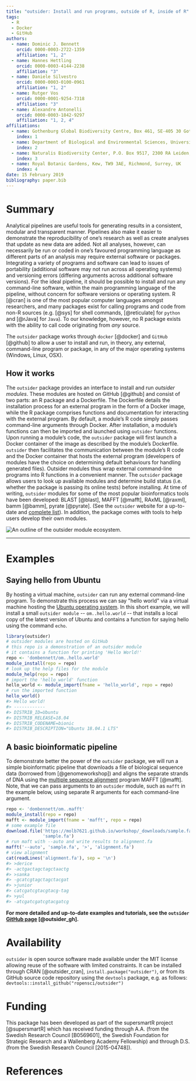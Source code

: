 ```yaml
---
title: "outsider: Install and run programs, outside of R, inside of R"
tags:
  - R
  - Docker
  - GitHub
authors:
  - name: Dominic J. Bennett
    orcid: 0000-0003-2722-1359
    affiliation: "1, 2"
  - name: Hannes Hettling
    orcid: 0000-0003-4144-2238
    affiliation: "3"
  - name: Daniele Silvestro
    orcid: 0000-0003-0100-0961
    affiliation: "1, 2"
  - name: Rutger Vos
    orcid: 0000-0001-9254-7318
    affiliation: "3"
  - name: Alexandre Antonelli
    orcid: 0000-0003-1842-9297
    affiliation: "1, 2, 4"
affiliations:
  - name: Gothenburg Global Biodiversity Centre, Box 461, SE-405 30 Gothenburg, Sweden
    index: 1
  - name: Department of Biological and Environmental Sciences, University of Gothenburg, Box 461, SE-405 30 Gothenburg, Sweden
    index: 2
  - name: Naturalis Biodiversity Center, P.O. Box 9517, 2300 RA Leiden, The Netherlands
    index: 3
  - name: Royal Botanic Gardens, Kew, TW9 3AE, Richmond, Surrey, UK
    index: 4
date: 15 February 2019
bibliography: paper.bib
---
```


# Summary

Analytical pipelines are useful tools for generating results in a consistent, modular and transparent manner.  Pipelines also make it easier to demonstrate the reproducibility of one’s research as well as create analyses that update as new data are added. Not all analyses, however, can necessarily be run or coded in one’s favoured programming language as different parts of an analysis may require external software or packages. Integrating a variety of programs and software can lead to issues of portability (additional software may not run across all operating systems) and versioning errors (differing arguments across additional software versions). For the ideal pipeline, it should be possible to install and run any command-line software, within the main programming language of the pipeline, without concern for software versions or operating system. R [@cran] is one of the most popular computer languages amongst researchers, and many packages exist for calling programs and code from non-R sources (e.g. [@sys] for shell commands, [@reticulate] for `python` and [@rJava] for `Java`). To our knowledge, however, no R package exists with the ability to call code originating from *any* source.

The `outsider` package works through `docker` [@docker] and `GitHub` [@github] to allow a user to install and run, in theory, any external, command-line program or package, in any of the major operating systems (Windows, Linux, OSX).

## How it works

The `outsider` package provides an interface to install and run *outsider modules*. These modules are hosted on GitHub [@github] and consist of two parts: an R package and a Dockerfile. The Dockerfile details the installation process for an external program in the form of a Docker image, while the R package comprises functions and documentation for interacting with the external program. By default, a module’s R code simply passes command-line arguments through Docker. After installation, a module’s functions can then be imported and launched using `outsider` functions. Upon running a module’s code, the `outsider` package will first launch a Docker container of the image as described by the module’s Dockerfile. `outsider` then facilitates the communication between the module’s R code and the Docker container that hosts the external program (developers of modules have the choice on determining default behaviours for handling generated files). Outsider modules thus wrap external command-line programs into R functions in a convenient manner. The `outsider` package allows users to look up available modules and determine build status (i.e. whether the package is passing its online tests) before installing. At time of writing, `outsider` modules for some of the most popular bioinformatics tools have been developed: BLAST [@blast], MAFFT [@mafft], RAxML [@raxml], bamm [@bamm], pyrate [@pyrate]. (See the `outsider` website for a up-to-date and [complete list](https://antonellilab.github.io/outsider/articles/available.html)). In addition, the package comes with tools to help users develop their own modules.

![An outline of the outsider module ecosystem.](https://raw.githubusercontent.com/antonellilab/outsider/master/other/outline.png)

------

# Examples

## Saying hello from Ubuntu

By hosting a virtual machine, `outsider` can run any external command-line program. To demonstrate this process we can say "hello world" via a virtual machine hosting the [Ubuntu operating system](https://en.wikipedia.org/wiki/Ubuntu). In this short example, we will install a small `outsider module` -- `om..hello.world` -- that installs a local copy of the latest version of Ubuntu and contains a function for saying hello using the command `echo`.

```r
library(outsider)
# outsider modules are hosted on GitHub
# this repo is a demonstration of an outsider module
# it contains a function for printing 'Hello World!'
repo <- 'dombennett/om..hello.world'
module_install(repo = repo)
# look up the help files for the module
module_help(repo = repo)
# import the 'hello_world' function
hello_world <- module_import(fname = 'hello_world', repo = repo)
# run the imported function
hello_world()
#> Hello world!
#> ------------
#> DISTRIB_ID=Ubuntu
#> DISTRIB_RELEASE=18.04
#> DISTRIB_CODENAME=bionic
#> DISTRIB_DESCRIPTION="Ubuntu 18.04.1 LTS"
```

## A basic bioinformatic pipeline

To demonstrate better the power of the `outsider` package, we will run a simple bioinformatic pipeline that downloads a file of biological sequence data (borrowed from [@genomeworkshop]) and aligns the separate strands of DNA using the [multiple sequence alignment](https://en.wikipedia.org/wiki/Multiple_sequence_alignment) program MAFFT [@mafft]. Note, that we can pass arguments to an `outsider` module, such as `mafft` in the example below, using separate R arguments for each command-line argument.

```r
repo <- 'dombennett/om..mafft'
module_install(repo = repo)
mafft <- module_import(fname = 'mafft', repo = repo)
# some example file
download.file('https://molb7621.github.io/workshop/_downloads/sample.fa',
              'sample.fa')
# run maft with --auto and write results to alignment.fa
mafft('--auto', 'sample.fa', '>', 'alignment.fa')
# view alignment
cat(readLines('alignment.fa'), sep = '\n')
#> >derice
#> -actgactagctagctaactg
#> >sanka
#> -gcatcgtagctagctacgat
#> >junior
#> catcgatcgtacgtacg-tag
#> >yul
#> -atcgatcgatcgtacgatcg
```

**For more detailed and up-to-date examples and tutorials, see the `outsider` [GitHub page](https://github.com/AntonelliLab/outsider) [@outsider_gh].**

# Availability

`outsider` is open source software made available under the MIT license allowing reuse of the software with limited constraints. It can be installed through CRAN [@outsider_cran], `install.package("outsider")`, or from its GitHub source code repository using the `devtools` package, e.g. as follows: `devtools::install_github("ropensci/outsider")`

# Funding
This package has been developed as part of the supersmartR project [@supersmartR] which has received funding through A.A. (from the Swedish Research Council [B0569601], the Swedish Foundation for Strategic Research and a Wallenberg Academy Fellowship) and through D.S. (from the Swedish Research Council [2015-04748]).

# References
